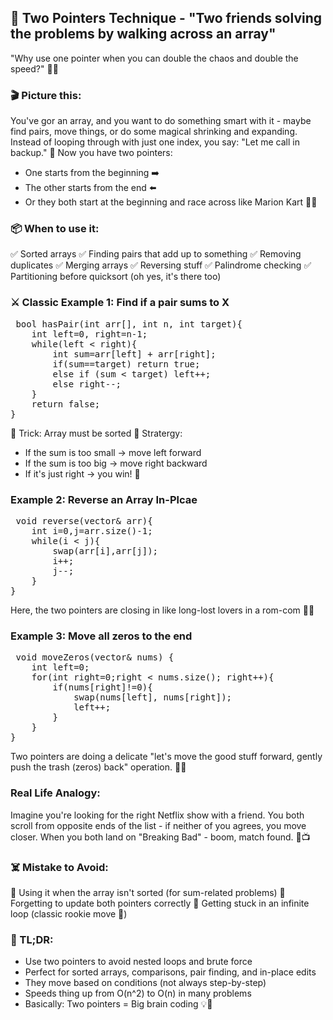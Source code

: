 ## 🧠 Two Pointers Technique - "Two friends solving the problems by walking across an array"
"Why use one pointer when you can double the chaos and double the speed?" 🤝💥

### 🎬 Picture this:
You've gor an array, and you want to do something smart with it - maybe find pairs, move things, or do some magical shrinking and expanding.
Instead of looping through with just one index, you say:
    "Let me call in backup." 👯
Now you have two pointers:
- One starts from the beginning ➡️
- The other starts from the end ⬅️
- Or they both start at the beginning and race across like Marion Kart 🏁🚗

### 📦 When to use it:
✅ Sorted arrays
✅ Finding pairs that add up to something
✅ Removing duplicates
✅ Merging arrays
✅ Reversing stuff
✅ Palindrome checking
✅ Partitioning before quicksort (oh yes, it's there too)

### ⚔️ Classic Example 1: Find if a pair sums to X
<pre> bool hasPair(int arr[], int n, int target){
    int left=0, right=n-1;
    while(left < right){
        int sum=arr[left] + arr[right];
        if(sum==target) return true;
        else if (sum < target) left++;
        else right--;
    }
    return false;
}   </pre>

🎩 Trick: Array must be sorted
🎯 Stratergy:
- If the sum is too small -> move left forward
- If the sum is too big -> move right backward
- If it's just right -> you win! 🍰

### Example 2: Reverse an Array In-Plcae
<pre> void reverse(vector<int>& arr){
    int i=0,j=arr.size()-1;
    while(i < j){
        swap(arr[i],arr[j]);
        i++;
        j--;
    }
} </pre>
Here, the two pointers are closing in like long-lost lovers in a rom-com 🥹💞

### Example 3: Move all zeros to the end
<pre> void moveZeros(vector<int>& nums) {
    int left=0;
    for(int right=0;right < nums.size(); right++){
        if(nums[right]!=0){
            swap(nums[left], nums[right]);
            left++;
        }
    }
} </pre>
Two pointers are doing a delicate "let's move the good stuff forward, gently push the trash (zeros) back" operation. 🧹🧼

### Real Life Analogy:
Imagine you're looking for the right Netflix show with a friend.
You both scroll from opposite ends of the list - if neither of you agrees, you move closer.
When you both land on "Breaking Bad" - boom, match found. 🍿📺

### ☠️ Mistake to Avoid:
🚫 Using it when the array isn't sorted (for sum-related problems)
🚫 Forgetting to update both pointers correctly
🚫 Getting stuck in an infinite loop (classic rookie move 👶)

### 🧠 TL;DR:
- Use two pointers to avoid nested loops and brute force
- Perfect for sorted arrays, comparisons, pair finding, and in-place edits
- They move based on conditions (not always step-by-step)
- Speeds thing up from O(n^2) to O(n) in many problems
- Basically: Two pointers = Big brain coding 💡🧠